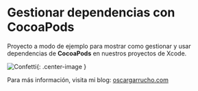 # Gestionar dependencias con CocoaPods #

Proyecto a modo de ejemplo para mostrar como gestionar y usar dependencias de **CocoaPods** en nuestros proyectos de Xcode.

![Confetti](http://www.oscargarrucho.com/images/confetti_04.png){: .center-image }

Para más información, visita mi blog: [oscargarrucho.com](http://oscargarrucho.com/)